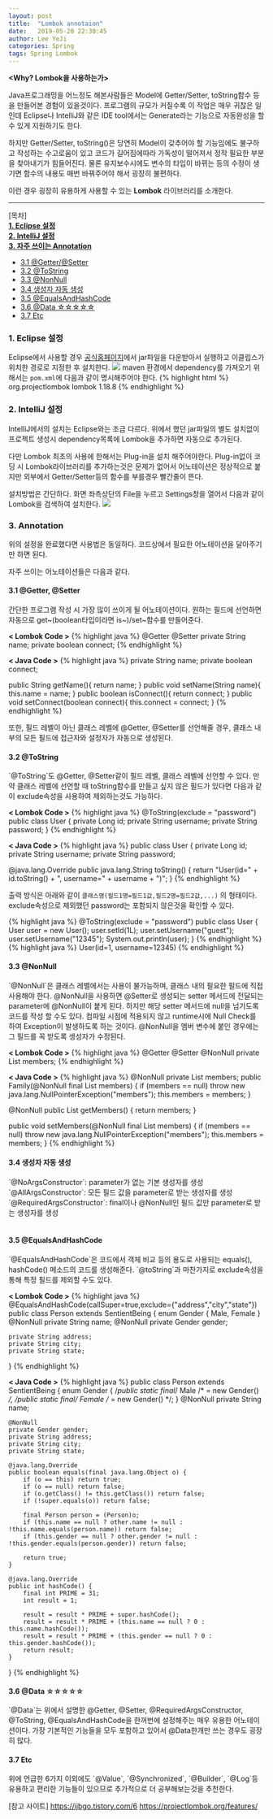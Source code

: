```yaml
---
layout: post
title:  "Lombok annotaion"
date:   2019-05-20 22:30:45
author: Lee YeJi
categories: Spring
tags: Spring Lombok
---
```

<b><Why? Lombok을 사용하는가></b>

Java프로그래밍을 어느정도 해본사람들은 Model에 Getter/Setter, toString함수 등을 만들어본 경험이 있을것이다. 프로그램의 규모가 커질수록 이 작업은 매우 귀찮은 일인데 Eclipse나 IntelliJ와 같은 IDE tool에서는 Generate라는 기능으로 자동완성을 할 수 있게 지원하기도 한다.

하지만 Getter/Setter, toString()은 당연히 Model이 갖추어야 할 기능임에도 불구하고 작성하는 수고로움이 있고 코드가 길어짐에따라 가독성이 떨어져서 정작 필요한 부분을 찾아내기가 힘들어진다. 물론 유지보수시에도 변수의 타입이 바뀌는 등의 수정이 생기면 함수의 내용도 매번 바꿔주어야 해서 굉장히 불편하다.

이런 경우 굉장히 유용하게 사용할 수 있는 <b>Lombok</b> 라이브러리를 소개한다.
<hr>
[목차]
<br>
<a href="#first" text-decoration:none ><b>1. Eclipse 설정</b></a>
<br>
<a href="#second" text-decoration:none ><b>2. IntelliJ 설정</b></a>
<br>
<a href="#third" text-decoration:none ><b>3. 자주 쓰이는 Annotation</b></a>
<ul>
<li><a href="#third-one" text-decoration:none >3.1 @Getter/@Setter</a></li>
<li><a href="#third-two" text-decoration:none >3.2 @ToString</a></li>
<li><a href="#third-three" text-decoration:none >3.3 @NonNull</a></li>
<li><a href="#third-four" text-decoration:none >3.4 생성자 자동 생성</a></li>
<li><a href="#third-five" text-decoration:none >3.5 @EqualsAndHashCode</a></li>
<li><a href="#third-six" text-decoration:none >3.6 @Data ☆☆☆☆☆</a></li>
<li><a href="#third-seven" text-decoration:none >3.7 Etc</a></li>
</ul>

<h3 id="first">1. Eclipse 설정</h3>

Eclipse에서 사용할 경우 [공식홈페이지][lombok_download]에서 jar파일을 다운받아서 실행하고 이클립스가 위치한 경로로 지정한 후 설치한다.
<img src="/image/lombok_post/lombok_download.png">
maven 환경에서 dependency를 가져오기 위해서는 `pom.xml`에 다음과 같이 명시해주어야 한다.
{% highlight html %}
<dependency>
    <groupId>org.projectlombok</groupId>
    <artifactId>lombok</artifactId>
    <version>1.18.8</version> <!--본인이 다운받은 버전으로 설정-->
</dependency>
{% endhighlight %}
<br>

<h3 id="second">2. IntelliJ 설정</h3>

IntelliJ에서의 설치는 Eclipse와는 조금 다르다.
위에서 했던 jar파일의 별도 설치없이 프로젝트 생성시 dependency목록에 Lombok을 추가하면 자동으로 추가된다.

다만 Lombok 최초의 사용에 한해서는 Plug-in을 설치 해주어야한다. Plug-in없이 코딩 시 Lombok라이브러리를 추가하는것은 문제가 없어서 어노테이션은 정상적으로 붙지만 외부에서 Getter/Setter등의 함수를 부를경우 빨간줄이 뜬다.

설치방법은 간단하다. 화면 좌측상단의 File을 누르고 Settings창을 열어서 다음과 같이 Lombok을 검색하여 설치한다.
<img src="/image/lombok_post/lombok_intelliJ.png">
<br>

<h3 id="third">3. Annotation</h3>
위의 설정을 완료했다면 사용법은 동일하다. 코드상에서 필요한 어노테이션을 달아주기만 하면 된다.

자주 쓰이는 어노테이션들은 다음과 같다.

<h4 id="third-one">3.1 @Getter, @Setter</h4>
간단한 프로그램 작성 시 가장 많이 쓰이게 될 어노테이션이다. 원하는 필드에 선언하면 자동으로 get~(boolean타입이라면 is~)/set~함수를 만들어준다. 

<b>< Lombok Code ></b>
{% highlight java %}
 @Getter @Setter
 private String name;
 private boolean connect;
{% endhighlight %}

<b>< Java Code ></b>
{% highlight java %}
 private String name;
 private boolean connect;
 
 public String getName(){ return name; }
 public void setName(String name){ this.name = name; }
 public boolean isConnect(){ return connect; }
 public void setConnect(boolean connect){ this.connect = connect; }
{% endhighlight %}

또한, 필드 레벨이 아닌 클래스 레벨에 @Getter, @Setter를 선언해줄 경우, 클래스 내부의 모든 필드에 접근자와 설정자가 자동으로 생성된다.
<br>

<h4 id="third-two">3.2 @ToString</h4>
`@ToString`도 @Getter, @Setter같이 필드 레벨, 클래스 레벨에 선언할 수 있다. 만약 클래스 레벨에 선언할 때 toString함수를 만들고 싶지 않은 필드가 있다면 다음과 같이 exclude속성을 사용하여 제외하는것도 가능하다.

<b>< Lombok Code ></b>
{% highlight java %}
@ToString(exclude = "password")
public class User {
  private Long id;
  private String username;
  private String password;
}
{% endhighlight %}

<b>< Java Code ></b>
{% highlight java %}
public class User {
  private Long id;
  private String username;
  private String password;

  @java.lang.Override
    public java.lang.String toString() {
        return "User(id=" + id.toString() +
            ", username=" + username + ")";
    }
{% endhighlight %}

출력 방식은 아래와 같이 `클래스명(필드1명=필드1값,필드2명=필드2값,...)` 의 형태이다.
exclude속성으로 제외했던 password는 포함되지 않은것을 확인할 수 있다.

{% highlight java %}
@ToString(exclude = "password")
public class User {
  User user = new User();
  user.setId(1L);
  user.setUsername("guest");
  user.setUsername("12345");
  System.out.println(user);
}
{% endhighlight %}
{% highlight java %}
User(id=1, username=12345)
{% endhighlight %}
<br>

<h4 id="third-three">3.3 @NonNull</h4>
`@NonNull`은 클래스 레벨에서는 사용이 불가능하며, 클래스 내의 필요한 필드에 직접 사용해야 한다. @NonNull을 사용하면 @Setter로 생성되는 setter 메서드에 전달되는 parameter에 @NonNull이 붙게 된다.
하지만 해당 setter 메서드에 null을 넘기도록 코드를 작성 할 수도 있다. 컴파일 시점에 적용되지 않고 runtime시에 Null Check를 하여 Exception이 발생하도록 하는 것이다.
@NonNull을 멤버 변수에 붙인 경우에는 그 필드를 꼭 받도록 생성자가 수정된다.

<b>< Lombok Code ></b>
{% highlight java %}
@Getter @Setter @NonNull
private List<Person> members;
{% endhighlight %}

<b>< Java Code ></b>
{% highlight java %}
@NonNull
private List<Person> members;
public Family(@NonNull final List<Person> members) {
    if (members == null) throw new java.lang.NullPointerException("members");
    this.members = members;
}

@NonNull
public List<Person> getMembers() { return members; }

public void setMembers(@NonNull final List<Person> members) {
    if (members == null) throw new java.lang.NullPointerException("members");
    this.members = members;
}
{% endhighlight %}
<br>

<h4 id="third-four">3.4 생성자 자동 생성</h4>
`@NoArgsConstructor`: parameter가 없는 기본 생성자를 생성 <br>
`@AllArgsConstructor`: 모든 필드 값을 parameter로 받는 생성자를 생성 <br>
`@RequiredArgsConstructor`: final이나 @NonNull인 필드 값만 parameter로 받는 생성자를 생성 <br>
<br>

<h4 id="third-five">3.5 @EqualsAndHashCode</h4>
`@EqualsAndHashCode`은 코드에서 객체 비교 등의 용도로 사용되는 equals(), hashCode() 메소드의 코드를 생성해준다. `@toString`과 마찬가지로 exclude속성을 통해 특정 필드를 제외할 수도 있다.

<b>< Lombok Code ></b>
{% highlight java %}
@EqualsAndHashCode(callSuper=true,exclude={"address","city","state"})
public class Person extends SentientBeing {
    enum Gender { Male, Female }
    @NonNull private String name;
    @NonNull private Gender gender;

    private String address;
    private String city;
    private String state;
}
{% endhighlight %}

<b>< Java Code ></b>
{% highlight java %}
public class Person extends SentientBeing {
    enum Gender {
        /*public static final*/ Male /* = new Gender() */,
        /*public static final*/ Female /* = new Gender() */;
    }
    @NonNull
    private String name;

    @NonNull
    private Gender gender;
    private String address;
    private String city;
    private String state;
    
    @java.lang.Override
    public boolean equals(final java.lang.Object o) {
        if (o == this) return true;
        if (o == null) return false;
        if (o.getClass() != this.getClass()) return false;
        if (!super.equals(o)) return false;

        final Person person = (Person)o;
        if (this.name == null ? other.name != null : !this.name.equals(person.name)) return false;
        if (this.gender == null ? other.gender != null : !this.gender.equals(person.gender)) return false;

        return true;
    }

    @java.lang.Override
    public int hashCode() {
        final int PRIME = 31;
        int result = 1;

        result = result * PRIME + super.hashCode();
        result = result * PRIME + (this.name == null ? 0 : this.name.hashCode());
        result = result * PRIME + (this.gender == null ? 0 : this.gender.hashCode());
        return result;
    }
}
{% endhighlight %}
<br>

<h4 id="third-six">3.6 @Data ☆☆☆☆☆</h4>
`@Data`는 위에서 설명한 @Getter, @Setter, @RequiredArgsConstructor, @ToString, @EqualsAndHashCode을 한꺼번에 설정해주는 매우 유용한 어노테이션이다. 가장 기본적인 기능들을 모두 포함하고 있어서 @Data한개만 쓰는 경우도 굉장히 많다. 
<br>

<h4 id="third-seven">3.7 Etc</h4>
위에 언급한 6가지 이외에도 `@Value`, `@Synchronized`, `@Builder`, `@Log`등 유용하고 편리한 기능들이 있으므로 추가적으로 더 공부해보는것을 추천한다.


[참고 사이트]
<a href="https://ijbgo.tistory.com/6">https://ijbgo.tistory.com/6</a>
<a href="https://projectlombok.org/features/">https://projectlombok.org/features/</a>

[lombok_download]: https://projectlombok.org/download